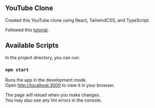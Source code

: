 ## YouTube Clone

Created this YouTube clone using React, TailwindCSS, and TypeScript.

Followed this [tutorial](https://www.youtube.com/watch?v=ymGB1lqP1CM&ab_channel=WebDevSimplified).

## Available Scripts

In the project directory, you can run:

### `npm start`

Runs the app in the development mode.\
Open [http://localhost:3000](http://localhost:3000) to view it in your browser.

The page will reload when you make changes.\
You may also see any lint errors in the console.